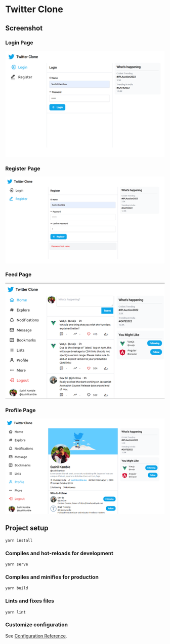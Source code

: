 # Twitter Clone

## Screenshot

### Login Page

![Login](/sc/1.png)

### Register Page

![Login](/sc/4.png)

### Feed Page

![Login](/sc/2.png)

### Profile Page

![Login](/sc/3.png)

## Project setup

```
yarn install
```

### Compiles and hot-reloads for development

```
yarn serve
```

### Compiles and minifies for production

```
yarn build
```

### Lints and fixes files

```
yarn lint
```

### Customize configuration

See [Configuration Reference](https://cli.vuejs.org/config/).
